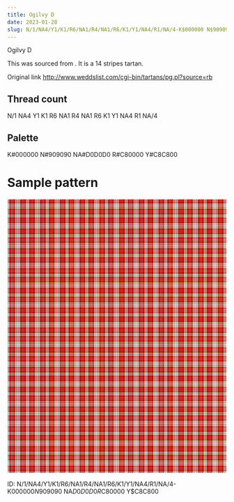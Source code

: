```yaml
---
title: Ogilvy D
date: 2023-01-28
slug: N/1/NA4/Y1/K1/R6/NA1/R4/NA1/R6/K1/Y1/NA4/R1/NA/4-K$000000 N$909090 NA$D0D0D0 R$C80000 Y$C8C800
---
```

Ogilvy D

This was sourced from <no value>.  It is a 14 stripes tartan.

Original link http://www.weddslist.com/cgi-bin/tartans/pg.pl?source=rb

## Thread count
N/1 NA4 Y1 K1 R6 NA1 R4 NA1 R6 K1 Y1 NA4 R1 NA/4

## Palette
K#000000 N#909090 NA#D0D0D0 R#C80000 Y#C8C800

# Sample pattern

![Tartan detail](tartan.png "N/1 NA4 Y1 K1 R6 NA1 R4 NA1 R6 K1 Y1 NA4 R1 NA/4 tartan")

ID: N/1/NA4/Y1/K1/R6/NA1/R4/NA1/R6/K1/Y1/NA4/R1/NA/4-K$000000 N$909090 NA$D0D0D0 R$C80000 Y$C8C800